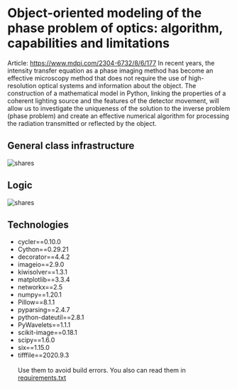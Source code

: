 # Object-oriented modeling of the phase problem of optics: algorithm, capabilities and limitations <br/>
Article: https://www.mdpi.com/2304-6732/8/6/177
In recent years, the intensity transfer equation as a phase imaging method has become an effective microscopy method that does not require the use of high-resolution optical systems and information about the object. The construction of a mathematical model in Python, linking the properties of a coherent lighting source and the features of the detector movement, will allow us to investigate the uniqueness of the solution to the inverse problem (phase problem) and create an effective numerical algorithm for processing the radiation transmitted or reflected by the object.
## General class infrastructure
![shares](https://user-images.githubusercontent.com/54303323/111208557-f46c4380-85db-11eb-88c3-da4169aea3c0.jpg)
## Logic
![shares](https://user-images.githubusercontent.com/54303323/107850653-06a86580-6e15-11eb-8910-3854b2d798df.jpg)
## Technologies 
- cycler==0.10.0
- Cython==0.29.21
- decorator==4.4.2
- imageio==2.9.0
- kiwisolver==1.3.1
- matplotlib==3.3.4
- networkx==2.5
- numpy==1.20.1
- Pillow==8.1.1
- pyparsing==2.4.7
- python-dateutil==2.8.1
- PyWavelets==1.1.1
- scikit-image==0.18.1
- scipy==1.6.0
- six==1.15.0
- tifffile==2020.9.3 <br/><br/>
Use them to avoid build errors. You also can read them in [requirements.txt](https://github.com/megamott/TIE/blob/master/requirements.txt)
